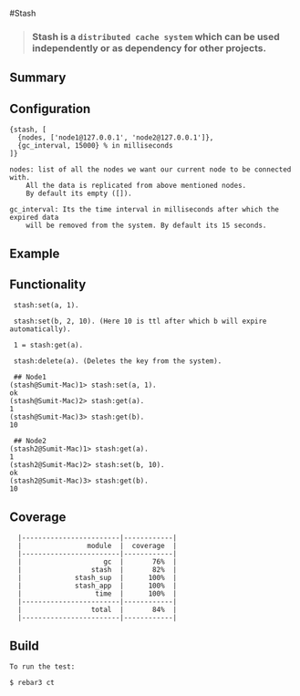 #Stash

> ### Stash is a `distributed cache system` which can be used independently or as dependency for other projects.


## Summary

Configuration
-------------
```
{stash, [
  {nodes, ['node1@127.0.0.1', 'node2@127.0.0.1']},
  {gc_interval, 15000} % in milliseconds
]}
```
```
nodes: list of all the nodes we want our current node to be connected with.
	All the data is replicated from above mentioned nodes.
	By default its empty ([]).

gc_interval: Its the time interval in milliseconds after which the expired data 
	will be removed from the system. By default its 15 seconds.
```

Example
-------
 ## Functionality
```
 stash:set(a, 1). 
```
``` 
 stash:set(b, 2, 10). (Here 10 is ttl after which b will expire automatically).
```
```
 1 = stash:get(a). 
```
``` 
 stash:delete(a). (Deletes the key from the system).
```
```
 ## Node1 
(stash@Sumit-Mac)1> stash:set(a, 1).
ok
(stash@Sumit-Mac)2> stash:get(a).
1
(stash@Sumit-Mac)3> stash:get(b).
10
```
```
 ## Node2
(stash2@Sumit-Mac)1> stash:get(a).
1
(stash2@Sumit-Mac)2> stash:set(b, 10).
ok
(stash2@Sumit-Mac)3> stash:get(b).    
10
```
Coverage
--------
```
  |------------------------|------------|
  |                module  |  coverage  |
  |------------------------|------------|
  |                    gc  |       76%  |
  |                 stash  |       82%  |
  |             stash_sup  |      100%  |
  |             stash_app  |      100%  |
  |                  time  |      100%  |
  |------------------------|------------|
  |                 total  |       84%  |
  |------------------------|------------|
```
Build
-----
	To run the test:

```
$ rebar3 ct
```